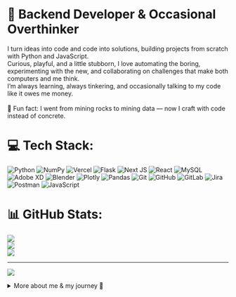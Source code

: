# 💫 Backend Developer & Occasional Overthinker

I turn ideas into code and code into solutions, building projects from scratch with Python and JavaScript.<br>
Curious, playful, and a little stubborn, I love automating the boring, experimenting with the new, and collaborating on challenges that make both computers and me think.<br>
I’m always learning, always tinkering, and occasionally talking to my code like it owes me money.<br>
<br>
🎲 Fun fact: I went from mining rocks to mining data — now I craft with code instead of concrete.

  
# 💻 Tech Stack:
![Python](https://img.shields.io/badge/python-3670A0?style=for-the-badge&logo=python&logoColor=ffdd54) ![NumPy](https://img.shields.io/badge/numpy-%23013243.svg?style=for-the-badge&logo=numpy&logoColor=white) ![Vercel](https://img.shields.io/badge/vercel-%23000000.svg?style=for-the-badge&logo=vercel&logoColor=white) ![Flask](https://img.shields.io/badge/flask-%23000.svg?style=for-the-badge&logo=flask&logoColor=white) ![Next JS](https://img.shields.io/badge/Next-black?style=for-the-badge&logo=next.js&logoColor=white) ![React](https://img.shields.io/badge/react-%2320232a.svg?style=for-the-badge&logo=react&logoColor=%2361DAFB) ![MySQL](https://img.shields.io/badge/mysql-4479A1.svg?style=for-the-badge&logo=mysql&logoColor=white) ![Adobe XD](https://img.shields.io/badge/Adobe%20XD-470137?style=for-the-badge&logo=Adobe%20XD&logoColor=#FF61F6) ![Blender](https://img.shields.io/badge/blender-%23F5792A.svg?style=for-the-badge&logo=blender&logoColor=white) ![Plotly](https://img.shields.io/badge/Plotly-%233F4F75.svg?style=for-the-badge&logo=plotly&logoColor=white) ![Pandas](https://img.shields.io/badge/pandas-%23150458.svg?style=for-the-badge&logo=pandas&logoColor=white) ![Git](https://img.shields.io/badge/git-%23F05033.svg?style=for-the-badge&logo=git&logoColor=white) ![GitHub](https://img.shields.io/badge/github-%23121011.svg?style=for-the-badge&logo=github&logoColor=white) ![GitLab](https://img.shields.io/badge/gitlab-%23181717.svg?style=for-the-badge&logo=gitlab&logoColor=white) ![Jira](https://img.shields.io/badge/jira-%230A0FFF.svg?style=for-the-badge&logo=jira&logoColor=white) ![Postman](https://img.shields.io/badge/Postman-FF6C37?style=for-the-badge&logo=postman&logoColor=white) ![JavaScript](https://img.shields.io/badge/javascript-%23323330.svg?style=for-the-badge&logo=javascript&logoColor=%23F7DF1E)

# 📊 GitHub Stats:
![](https://github-readme-stats.vercel.app/api?username=VasilisKokotakis&theme=dark&hide_border=false&include_all_commits=false&count_private=false)<br/>
![](https://nirzak-streak-stats.vercel.app/?user=VasilisKokotakis&theme=dark&hide_border=false)<br/>
![](https://github-readme-stats.vercel.app/api/top-langs/?username=VasilisKokotakis&theme=dark&hide_border=false&include_all_commits=false&count_private=false&layout=compact)

---

[![](https://visitcount.itsvg.in/api?id=VasilisKokotakis&icon=0&color=0)](https://visitcount.itsvg.in)

<details>
<summary>More about me & my journey 📖</summary>

🚀 Currently leveling up my coding skills… because apparently, “turn it off and on again” isn’t a valid career path.<br>
🤝 I’m looking to collaborate on fresh, new projects and help as a backend developer.<br>
📚 Learning Python 🐍 (Flask, FastAPI, Pandas) and JavaScript ⚡ (Node.js, Express), basically teaching computers to do my chores.<br>
💡 Ask me about code, crazy dreams, or how many semicolons it takes to make a bug disappear (spoiler: it’s never just one).<br>
🛠️ Here you’ll also find my small and simple projects that helped me complete my boring tasks.<br>

</details>
